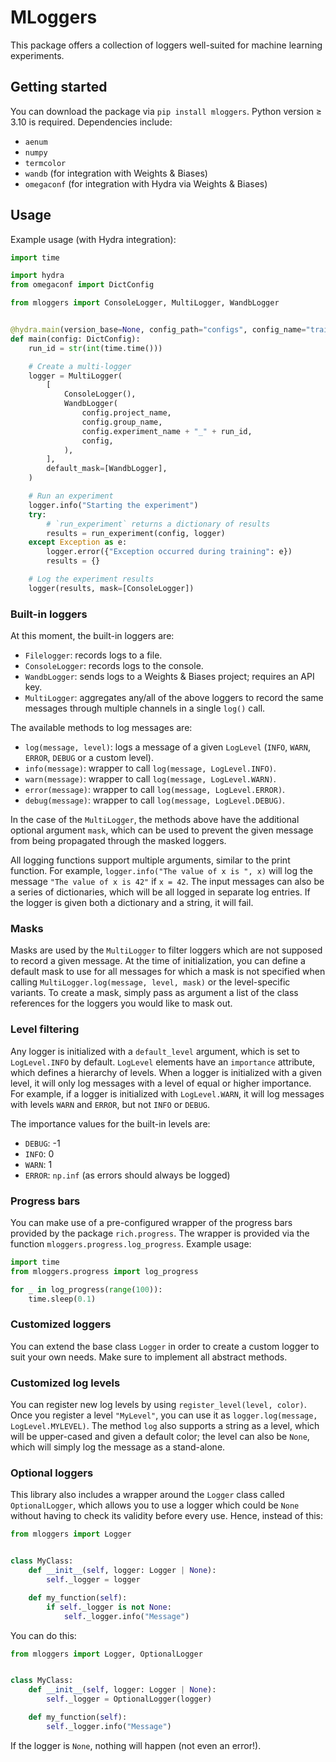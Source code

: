 # MLoggers

This package offers a collection of loggers well-suited for machine learning experiments.

## Getting started

You can download the package via `pip install mloggers`. Python version $\geq$ 3.10 is required. Dependencies include:

- `aenum`
- `numpy`
- `termcolor`
- `wandb` (for integration with Weights & Biases)
- `omegaconf` (for integration with Hydra via Weights & Biases)

## Usage

Example usage (with Hydra integration):

```python
import time

import hydra
from omegaconf import DictConfig

from mloggers import ConsoleLogger, MultiLogger, WandbLogger


@hydra.main(version_base=None, config_path="configs", config_name="train")
def main(config: DictConfig):
    run_id = str(int(time.time()))

    # Create a multi-logger
    logger = MultiLogger(
        [
            ConsoleLogger(),
            WandbLogger(
                config.project_name,
                config.group_name,
                config.experiment_name + "_" + run_id,
                config,
            ),
        ],
        default_mask=[WandbLogger],
    )

    # Run an experiment
    logger.info("Starting the experiment")
    try:
        # `run_experiment` returns a dictionary of results
        results = run_experiment(config, logger)
    except Exception as e:
        logger.error({"Exception occurred during training": e})
        results = {}

    # Log the experiment results
    logger(results, mask=[ConsoleLogger])
```

### Built-in loggers

At this moment, the built-in loggers are:

- `Filelogger`: records logs to a file.
- `ConsoleLogger`: records logs to the console.
- `WandbLogger`: sends logs to a Weights & Biases project; requires an API key.
- `MultiLogger`: aggregates any/all of the above loggers to record the same messages through multiple channels in a single `log()` call.

The available methods to log messages are:

- `log(message, level)`: logs a message of a given `LogLevel` (`INFO`, `WARN`, `ERROR`, `DEBUG` or a custom level).
- `info(message)`: wrapper to call `log(message, LogLevel.INFO)`.
- `warn(message)`: wrapper to call `log(message, LogLevel.WARN)`.
- `error(message)`: wrapper to call `log(message, LogLevel.ERROR)`.
- `debug(message)`: wrapper to call `log(message, LogLevel.DEBUG)`.

In the case of the `MultiLogger`, the methods above have the additional optional argument `mask`, which can be used to prevent the given message from being propagated through the masked loggers.

All logging functions support multiple arguments, similar to the print function. For example, `logger.info("The value of x is ", x)` will log the message `"The value of x is 42"` if `x = 42`.
The input messages can also be a series of dictionaries, which will be all logged in separate log entries. If the logger is given both a dictionary and a string, it will fail.

### Masks

Masks are used by the `MultiLogger` to filter loggers which are not supposed to record a given message. At the time of initialization, you can define a default mask to use for all messages for which a mask is not specified when calling `MultiLogger.log(message, level, mask)` or the level-specific variants. To create a mask, simply pass as argument a list of the class references for the loggers you would like to mask out.

### Level filtering

Any logger is initialized with a `default_level` argument, which is set to `LogLevel.INFO` by default. `LogLevel` elements have an `importance` attribute, which defines a hierarchy of levels. When a logger is initialized with a given level, it will only log messages with a level of equal or higher importance. For example, if a logger is initialized with `LogLevel.WARN`, it will log messages with levels `WARN` and `ERROR`, but not `INFO` or `DEBUG`.

The importance values for the built-in levels are:

- `DEBUG`: -1
- `INFO`: 0
- `WARN`: 1
- `ERROR`: `np.inf` (as errors should always be logged)

### Progress bars

You can make use of a pre-configured wrapper of the progress bars provided by the package `rich.progress`. The wrapper is provided via the function `mloggers.progress.log_progress`. Example usage:

```python
import time
from mloggers.progress import log_progress

for _ in log_progress(range(100)):
    time.sleep(0.1)
```

### Customized loggers

You can extend the base class `Logger` in order to create a custom logger to suit your own needs. Make sure to implement all abstract methods.

### Customized log levels

You can register new log levels by using `register_level(level, color)`. Once you register a level `"MyLevel"`, you can use it as `logger.log(message, LogLevel.MYLEVEL)`. The method `log` also supports a string as a level, which will be upper-cased and given a default color; the level can also be `None`, which will simply log the message as a stand-alone.

### Optional loggers
This library also includes a wrapper around the `Logger` class called `OptionalLogger`, which allows you to use a logger which could be `None` without having to check its validity before every use. Hence, instead of this:

```python
from mloggers import Logger


class MyClass:
    def __init__(self, logger: Logger | None):
        self._logger = logger

    def my_function(self):
        if self._logger is not None:
            self._logger.info("Message")
```

You can do this:

```python
from mloggers import Logger, OptionalLogger


class MyClass:
    def __init__(self, logger: Logger | None):
        self._logger = OptionalLogger(logger)

    def my_function(self):
        self._logger.info("Message")
```

If the logger is `None`, nothing will happen (not even an error!).
